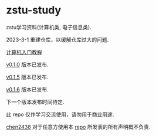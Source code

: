# zstu-study

zstu学习资料(计算机类, 电子信息类).

2023-3-1 重建仓库，以缓解仓库过大的问题.

[计算机入门教程](https://github.com/chen2438/zstu-study/blob/main/01%E8%AE%A1%E7%AE%97%E6%9C%BA%E5%85%A5%E9%97%A8%E6%95%99%E7%A8%8B)

[v0.1.0](https://github.com/chen2438/zstu-study/releases/tag/0.1.0) 版本已发布.

[v0.1.5](https://github.com/chen2438/zstu-study/releases/tag/0.1.5) 版本已发布.

[v0.1.6](https://github.com/chen2438/zstu-study/releases/tag/0.1.6) 版本已发布.

下一个版本发布时间待定.

此 repo 仅作学习交流使用，请勿用于商业用途.

[chen2438](https://github.com/chen2438) 对于任意方使用本 [repo](https://github.com/chen2438/zstu-study) 所发表的所有声明概不负责.
